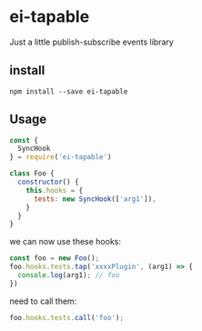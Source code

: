 # ei-tapable

Just a little publish-subscribe events library

## install

```shell
npm install --save ei-tapable
```

## Usage

```javascript
const {
  SyncHook
} = require('ei-tapable')

class Foo {
  constructor() {
    this.hooks = {
      tests: new SyncHook(['arg1']),
    }
  }
}
```

we can now use these hooks:

```js
const foo = new Foo();
foo.hooks.tests.tap('xxxxPlugin', (arg1) => {
  console.log(arg1); // foo
})
```

need to call them: 
```js
foo.hooks.tests.call('foo');
```


